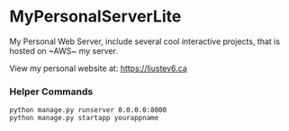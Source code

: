 # MyPersonalServerLite

My Personal Web Server, include several cool interactive projects, that is hosted on ~AWS~ my server.

View my personal website at: https://liustev6.ca

### Helper Commands

```
python manage.py runserver 0.0.0.0:8000
python manage.py startapp yourappname
```
